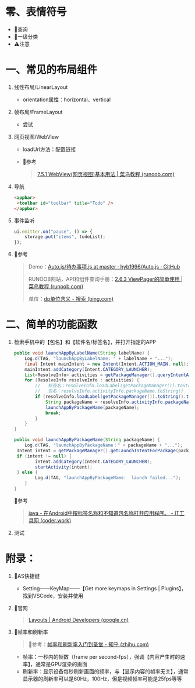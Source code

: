 # 零、表情符号

- :book:查询
- :lollipop:一级分类
- :warning:注意

# 一、常见的布局组件

1. 线性布局/LinearLayout

   - orientation属性：horizontal、vertical

2. 帧布局/FrameLayout

   - 尝试

3. 网页视图/WebView

   - loadUrl方法：配置链接

   - :book:参考

     > [7.5.1 WebView(网页视图)基本用法 | 菜鸟教程 (runoob.com)](https://www.runoob.com/w3cnote/android-tutorial-webview.html)

4. 导航

   ```html
   <appbar>
   	<toolbar id="toolbar" title="Todo" />
   </appbar>
   ```

5. 事件监听

   ```javascript
   ui.emitter.on("pause", () => {
       storage.put("items", todoList);
   });
   ```

   

6. :book:参考

   > Demo：[Auto.js/待办事项.js at master · hyb1996/Auto.js · GitHub](https://github.com/hyb1996/Auto.js/blob/master/app/src/main/assets/sample/复杂界面/待办事项.js)
   >
   > RUNOOB网站，API和组件查询手册：[2.6.3 ViewPager的简单使用 | 菜鸟教程 (runoob.com)](https://www.runoob.com/w3cnote/android-tutorial-viewpager.html)
   >
   > 单位：[dp单位含义 - 搜索 (bing.com)](https://cn.bing.com/search?q=dp单位含义&FORM=R5FD1)

# 二、简单的功能函数

1. 检索手机中的【包名】和【软件名/标签名】，并打开指定的APP

   ```java
   public void launchAppByLabelName(String labelName) {
       Log.d(TAG, "launchAppByLabelName: " + labelName + "...");
       final Intent mainIntent = new Intent(Intent.ACTION_MAIN, null);
       mainIntent.addCategory(Intent.CATEGORY_LAUNCHER);
       List<ResolveInfo> activities = getPackageManager().queryIntentActivities(mainIntent, 0);		//	获取到所有APP的信息集合
       for (ResolveInfo resolveInfo : activities) {
           //	标签名：resolveInfo.loadLabel(getPackageManager()).toString().toLowerCase()，英文字符匹配小写
           //	包名：resolveInfo.activityInfo.packageName.toString()
           if (resolveInfo.loadLabel(getPackageManager()).toString().toLowerCase().equals(labelName)) {
               String packageName = resolveInfo.activityInfo.packageName.toString();
               launchAppByPackageName(packageName);
               break;
           }
       }
   }
   
   public void launchAppByPackageName(String packageName) {
       Log.d(TAG, "launchAppByPackageName：" + packageName + "...");
   	Intent intent = getPackageManager().getLaunchIntentForPackage(packageName);
   	if (intent != null) {
           intent.addCategory(Intent.CATEGORY_LAUNCHER);
           startActivity(intent);
   	} else {
           Log.d(TAG, "launchAppByPackageName:  launch failed...");
       }
   }
   ```

   :book:参考

   > [java - 在Android中按标签名称和不知道包名称打开应用程序。 - IT工具网 (coder.work)](https://www.coder.work/article/3695356)

2. 测试

# 附录：

1. :lollipop:AS快捷键
   - Setting——KeyMap——【Get more keymaps in Settings | Plugins】，找到VSCode，安装并使用
   
2. :lollipop:官网

   > [Layouts  | Android Developers (google.cn)](https://developer.android.google.cn/guide/topics/ui/declaring-layout#Position)
   
3. :lollipop:帧率和刷新率

   > :book:参考：[帧率和刷新率入门到圣堂 - 知乎 (zhihu.com)](https://zhuanlan.zhihu.com/p/413442493)

   - 帧率：一秒内的帧数（frame per second-fps），强调【内容产生时的速率】，通常是GPU渲染的画面
   - 刷新率：显示设备每秒刷新画面的频率，与【显示内容的帧率无关】，通常显示器的刷新率可以是60Hz，100Hz，但是视频帧率可能是25fps等等